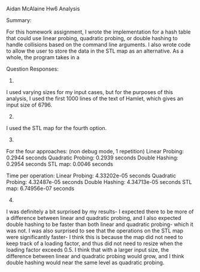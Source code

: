 Aidan McAlaine
Hw6 Analysis 

Summary: 

For this homework assignment, I wrote the implementation for a hash table that could use linear probing, quadratic probing, or double hashing to handle collisions based on the command line arguments. I also wrote code to allow the user to store the data in the STL map as an alternative. As a whole, the program takes in a 

Question Responses: 

1. 
I used varying sizes for my input cases, but for the purposes of this analysis, I used the first 1000 lines of the text of Hamlet, which gives an input size of 6796. 

2. 
I used the STL map for the fourth option.

3. 
For the four approaches: (non debug mode, 1 repetition)
Linear Probing: 0.2944 seconds
Quadratic Probing: 0.2939 seconds
Double Hashing: 0.2954 seconds
STL map: 0.0046 seconds 

Time per operation: 
Linear Probing: 4.33202e-05 seconds
Quadratic Probing: 4.32487e-05 seconds
Double Hashing: 4.34713e-05 seconds
STL map: 6.74956e-07 seconds

4. 
I was definitely a bit surprised by my results- I expected there to be more of a difference between linear and quadratic probing, and I also expected double hashing to be faster than both linear and quadratic probing- which it was not. I was also surprised to see that the operations on the STL map were significantly faster- I think this is because the map did not need to keep track of a loading factor, and thus did not need to resize when the loading factor exceeds 0.5. I think that with a larger input size, the difference between linear and quadratic probing would grow, and I think double hashing would near the same level as quadratic probing. 